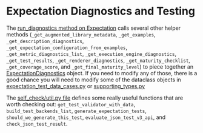 # Expectation Diagnostics and Testing

The [run_diagnostics method on Expectation](https://github.com/great-expectations/great_expectations/blob/develop/great_expectations/expectations/expectation.py) calls several other helper methods (`_get_augmented_library_metadata`, `_get_examples`, `_get_description_diagnostics`, `_get_expectation_configuration_from_examples`, `_get_metric_diagnostics_list`, `_get_execution_engine_diagnostics`, `_get_test_results`, `_get_renderer_diagnostics`, `_get_maturity_checklist`, `_get_coverage_score`, and `_get_final_maturity_level`) to piece together an [ExpectationDiagnostics](https://github.com/great-expectations/great_expectations/blob/develop/great_expectations/core/expectation_diagnostics/expectation_diagnostics.py) object. If you need to modify any of those, there is a good chance you will need to modify some of the dataclass objects in [expectation_test_data_cases.py](https://github.com/great-expectations/great_expectations/blob/develop/great_expectations/core/expectation_diagnostics/expectation_test_data_cases.py) or [supporting_types.py](https://github.com/great-expectations/great_expectations/blob/develop/great_expectations/core/expectation_diagnostics/supporting_types.py)

The [self_check/util.py file](https://github.com/great-expectations/great_expectations/blob/develop/great_expectations/self_check/util.py) defines some really useful functions that are worth checking out: `get_test_validator_with_data`, `build_test_backends_list`, `generate_expectation_tests`, `should_we_generate_this_test`, `evaluate_json_test_v3_api`, and `check_json_test_result`.
